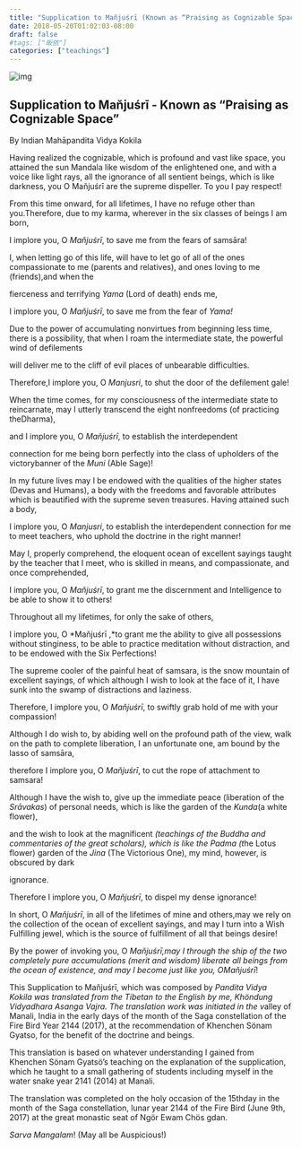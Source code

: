```yaml
---
title: "Supplication to Maňjuśrī (Known as “Praising as Cognizable Space”)"
date: 2018-05-20T01:02:03-08:00
draft: false
#tags: ["皈依"]
categories: ["teachings"]
---
```



![img](https://mmbiz.qpic.cn/mmbiz_jpg/jZ6aUbzt6IS7bf6arJJKMvzayqXXDluLGfSMX1cq0eCgy3YGSK2VVIArIrAibqako5K9sdibE2ntMA8RCINWKAGw/640?wx_fmt=jpeg&wxfrom=5&wx_lazy=1&wx_co=1)




## **Supplication to Maňjuśrī - Known as “Praising as Cognizable Space”**

By Indian Mahāpandita Vidya Kokila



Having realized the cognizable, which is profound and vast like space, you attained the sun Mandala like wisdom of the enlightened one, and with a voice like light rays, all the ignorance of all sentient beings, which is like darkness, you O Maňjuśrī are the supreme dispeller. To you I pay respect!



From this time onward, for all lifetimes, I have no refuge other than you.Therefore, due to my karma, wherever in the six classes of beings I am born,

I implore you, O *Maňjuśrī*, to save me from the fears of samsāra!



I, when letting go of this life, will have to let go of all of the ones compassionate to me (parents and relatives), and ones loving to me (friends),and when the

fierceness and terrifying *Yama* (Lord of death) ends me, 

I implore you, O *Maňjuśrī*, to save me from the fear of *Yama!*



Due to the power of accumulating nonvirtues from beginning less time, there is a possibility, that when I roam the intermediate state, the powerful wind of defilements

will deliver me to the cliff of evil places of unbearable difficulties. 

Therefore,I implore you, O *Manjusri*, to shut the door of the defilement gale!



When the time comes, for my consciousness of the intermediate state to reincarnate, may I utterly transcend the eight nonfreedoms (of practicing theDharma), 

and I implore you, O *Maňjuśrī*, to establish the interdependent

connection for me being born perfectly into the class of upholders of the victorybanner of the *Muni* (Able Sage)!



In my future lives may I be endowed with the qualities of the higher states (Devas and Humans), a body with the freedoms and favorable attributes which is beautified with the supreme seven treasures.  Having attained such a body,

I implore you, O *Manjusri*, to establish the interdependent connection for me to meet teachers, who uphold the doctrine in the right manner!



May I, properly comprehend, the eloquent ocean of excellent sayings taught by the teacher that I meet, who is skilled in means, and compassionate, and once comprehended,

 I implore you, O *Maňjuśrī*, to grant me the discernment and Intelligence to be able to show it to others!



Throughout all my lifetimes, for only the sake of others, 

I implore you, O *Maňjuśrī ,*to grant me the ability to give all possessions without stinginess, to be able to practice meditation without distraction, and to be endowed with the Six Perfections!



The supreme cooler of the painful heat of samsara, is the snow mountain of excellent sayings, of which although I wish to look at the face of it, I have sunk into the swamp of distractions and laziness. 

Therefore, I implore you, O *Maňjuśrī*, to swiftly grab hold of me with your compassion!



Although I do wish to, by abiding well on the profound path of the view, walk on the path to complete liberation, I an unfortunate one, am bound by the lasso of samsāra, 

therefore I implore you, O *Maňjuśrī*, to cut the rope of attachment to samsara!



Although I have the wish to, give up the immediate peace (liberation of the *Srāvakas*) of personal needs, which is like the garden of the *Kunda*(a white flower),

and the wish to look at the magnificent *(teachings of the Buddha and commentaries of the great scholars), which is like the Padma (t*he Lotus flower) garden of the *Jina* (The Victorious One), my mind, however, is obscured by dark

ignorance. 

Therefore I implore you, O *Maňjuśrī*, to dispel my dense ignorance!



In short, O *Maňjuśrī*, in all of the lifetimes of mine and others,may we rely on the collection of the ocean of excellent sayings, and may I turn into a Wish Fulfilling jewel, which is the source of fulfillment of all that beings desire!



By the power of invoking you, O *Maňjuśrī,*may I through the ship of the two completely pure accumulations (merit and wisdom) liberate all beings from the ocean of existence, and may I become just like you, O*Maňjuśrī*!



  This Supplication to Maňjuśrī, which was composed by *Pandita Vidya Kokila was translated from the Tibetan to the English by me, Khöndung Vidyadhara Asanga Vajra.  The translation work was initiated in the v*alley of Manali, India in the early days of the month of the Saga constellation of the Fire Bird Year 2144 (2017), at the recommendation of Khenchen Sönam Gyatso, for the benefit of the doctrine and beings.  

  This translation is based on whatever understanding I gained from Khenchen Sönam Gyatsö’s teaching on the explanation of the supplication, which he taught to a small gathering of students including myself in the water snake year 2141 (2014) at Manali. 

  The translation was completed on the holy occasion of the 15thday in the month of the Saga constellation, lunar year 2144 of the Fire Bird (June 9th, 2017) at the great monastic seat of Ngör Ewam Chös gdan.



*Sarva Mangalam*! (May all be Auspicious!)




